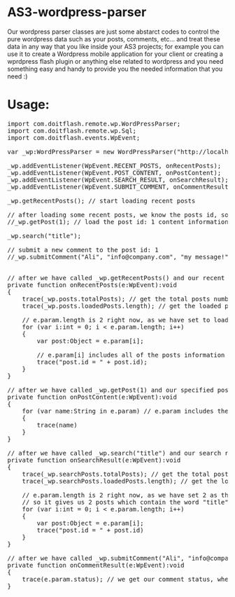 AS3-wordpress-parser
================

Our wordpress parser classes are just some abstarct codes to control the pure wordpress data such as your posts, comments, etc... and treat these data in any way that 
you like inside your AS3 projects; for example you can use it to create a Wordpress mobile application for your client or creating a wprdpress flash plugin or anything 
else related to wordpress and you need something easy and handy to provide you the needed information that you need :)

<h1>Usage:</h1>

<pre>
import com.doitflash.remote.wp.WordPressParser;
import com.doitflash.remote.wp.Sql;
import com.doitflash.events.WpEvent;

var _wp:WordPressParser = new WordPressParser("http://localhost/wordpress/", 2); // arguments: address of my WP blog, load 2 posts on each request

_wp.addEventListener(WpEvent.RECENT_POSTS, onRecentPosts);
_wp.addEventListener(WpEvent.POST_CONTENT, onPostContent);
_wp.addEventListener(WpEvent.SEARCH_RESULT, onSearchResult);
_wp.addEventListener(WpEvent.SUBMIT_COMMENT, onCommentResult);

_wp.getRecentPosts(); // start loading recent posts

// after loading some recent posts, we know the posts id, so we can call one of them to get its information
//_wp.getPost(1); // load the post id: 1 content information

_wp.search("title");

// submit a new comment to the post id: 1
//_wp.submitComment("Ali", "info@company.com", "my message!", 1);


// after we have called _wp.getRecentPosts() and our recent posts are loaded, this function will be triggered
private function onRecentPosts(e:WpEvent):void
{
	trace(_wp.posts.totalPosts); // get the total posts number
	trace(_wp.posts.loadedPosts.length); // get the loaded posts number
	
	// e.param.length is 2 right now, as we have set to load 2 recent posts each time we call _wp.getRecentPosts(), when we were initializing our class
	for (var i:int = 0; i &lt; e.param.length; i++) 
	{
		var post:Object = e.param[i];
		
		// e.param[i] includes all of the posts information such as id, type, slug, url and etc...
		trace("post.id = " + post.id);
	}
}

// after we have called _wp.getPost(1) and our specified post content is loaded, this function will be triggered
private function onPostContent(e:WpEvent):void
{
	for (var name:String in e.param) // e.param includes the specified post content information
	{
		trace(name)
	}
}

// after we have called _wp.search("title") and our search result is ready, this function will be triggered
private function onSearchResult(e:WpEvent):void
{
	trace(_wp.searchPosts.totalPosts); // get the total posts number which contain the word "title" 
	trace(_wp.searchPosts.loadedPosts.length); // get the loaded posts number which contain the word "title"
	
	// e.param.length is 2 right now, as we have set 2 as the value of the second argument of our class when we were initializing it
	// so it gives us 2 posts which contain the word "title"; so if we like to see more results, we call _wp.search(null), to search the last word we have searched once again and give us the rest of the results
	for (var i:int = 0; i &lt; e.param.length; i++) 
	{
		var post:Object = e.param[i];
		trace("post.id = " + post.id)
	}
}

// after we have called _wp.submitComment("Ali", "info@company.com", "my message!", 1), this function will be triggered
private function onCommentResult(e:WpEvent):void
{
	trace(e.param.status); // we get our comment status, whether it is waiting for moderation or couldn't be sent or is ok!
}
</pre>